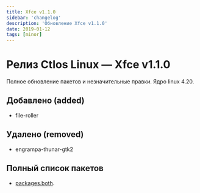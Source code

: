 ```yaml
---
title: Xfce v1.1.0
sidebar: 'changelog'
description: 'Обновление Xfce v1.1.0'
date: 2019-01-12
tags: [minor]
---
```


# Релиз Ctlos Linux — Xfce v1.1.0

Полное обновление пакетов и незначительные правки. Ядро linux 4.20.

## Добавлено (added)

- file-roller

## Удалено (removed)

- engrampa-thunar-gtk2

## Полный список пакетов

- [packages.both](https://github.com/ctlos/ctlosiso/blob/fdef8a4cfb10ff4eb7177ce2edb8db034928255a/packages.both).
